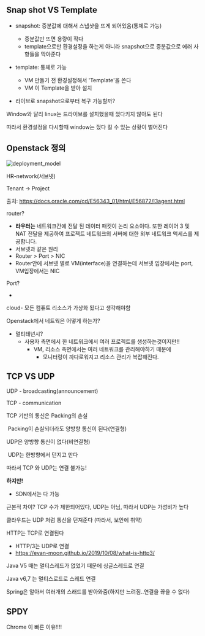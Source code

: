 

## Snap shot VS Template

- snapshot: 증분값에 대해서 스냅샷을 뜨게 되어있음(통체로 가능)
  - 증분값만 뜨면 용량이 작다
  - template으로만 환경설정을 하는게 아니라 snapshot으로 증분값으로 에러 사항들을 막아준다
- template: 통체로 가능
  - VM 만들기 전 환경설정해서 'Template'을 쓴다
  - VM 이 Template을 받아 설치



- 라이브로 snapshot으로부터 복구 가능할까?

Window와 달리 linux는 드라이브를 설치했을때 껐다키지 않아도 된다

따라서 환경설정을 다시할때 window는 껐다 킬 수 있는 상황이 벌어진다



## Openstack 정의

![deployment_model](https://docs.oracle.com/cd/E56343_01/html/E56872/figures/deployment_model.jpg)

HR-network(서브넷)

Tenant -> Project

출처: https://docs.oracle.com/cd/E56343_01/html/E56872/l3agent.html

router?

- **라우터는** 네트워크간에 전달 된 데이터 패킷이 논리 요소이다. 또한 레이어 3 및 NAT 전달을 제공하여 프로젝트 네트워크의 서버에 대한 외부 네트워크 액세스를 제공합니다.
- 서브넷과 같은 원리
- Router > Port > NIC
- Router안에 서브넷 별로 VM(interface)을 연결하는데 서브넷 입장에서는 port, VM입장에서는 NIC

Port?

- 

cloud- 모든 컴퓨트 리소스가 가상화 됬다고 생각해야함

Openstack에서 네트웍은 어떻게 하는가?

- 멀티테넌시?
  - 사용자 측면에서 한 네트워크에서 여러 프로젝트를 생성하는것이지만!!
    - VM, 리소스 측면에서는 여러 네트워크를 관리해야하기 때문에 
      - 모니터링이 까다로워지고 리소스 관리가 복잡해진다.



## TCP VS UDP

UDP - broadcasting(announcement)

TCP - communication

TCP 기반의 통신은 Packing의 손실

​	Packing이 손실되더라도 양방향 통신이 된다(연결형)

UDP은 양방향 통신이 없다(비연결형)

​	UDP는 한방향에서 던지고 만다

따라서 TCP 와 UDP는 연결 불가능! 

**하지만!**

- SDN에서는 다 가능

근본적 차이? TCP 수가 제한되어있다, UDP는 아님, 따라서 UDP는 가성비가 높다

클라우드는 UDP 처럼 통신을 던져준다 (따라서, 보안에 취약)

HTTP는 TCP로 연결된다 

- HTTP/3는 UDP로 연결
- https://evan-moon.github.io/2019/10/08/what-is-http3/



Java V5 때는 멀티스레드가 없었기 때문에 싱글스레드로 연결

Java v6,7 는 멀티스로드로 스레드 연결

Spring은 알아서 여러개의 스래드를 받아와줌(하지만 느려짐..연결을 끊을 수 없다)



## SPDY

Chrome 이 빠른 이유!!!!
